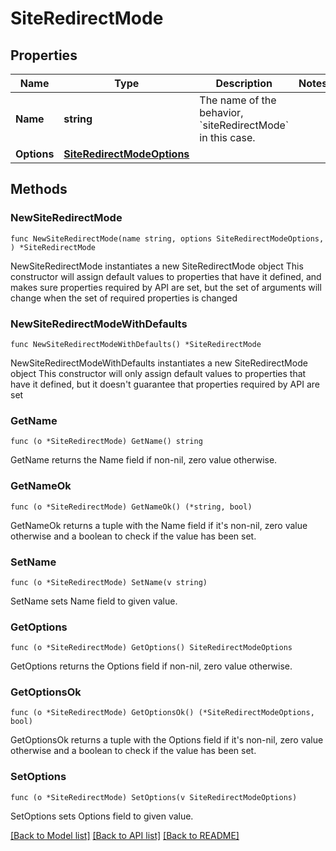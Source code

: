 # SiteRedirectMode

## Properties

Name | Type | Description | Notes
------------ | ------------- | ------------- | -------------
**Name** | **string** | The name of the behavior, &#x60;siteRedirectMode&#x60; in this case. | 
**Options** | [**SiteRedirectModeOptions**](SiteRedirectModeOptions.md) |  | 

## Methods

### NewSiteRedirectMode

`func NewSiteRedirectMode(name string, options SiteRedirectModeOptions, ) *SiteRedirectMode`

NewSiteRedirectMode instantiates a new SiteRedirectMode object
This constructor will assign default values to properties that have it defined,
and makes sure properties required by API are set, but the set of arguments
will change when the set of required properties is changed

### NewSiteRedirectModeWithDefaults

`func NewSiteRedirectModeWithDefaults() *SiteRedirectMode`

NewSiteRedirectModeWithDefaults instantiates a new SiteRedirectMode object
This constructor will only assign default values to properties that have it defined,
but it doesn't guarantee that properties required by API are set

### GetName

`func (o *SiteRedirectMode) GetName() string`

GetName returns the Name field if non-nil, zero value otherwise.

### GetNameOk

`func (o *SiteRedirectMode) GetNameOk() (*string, bool)`

GetNameOk returns a tuple with the Name field if it's non-nil, zero value otherwise
and a boolean to check if the value has been set.

### SetName

`func (o *SiteRedirectMode) SetName(v string)`

SetName sets Name field to given value.


### GetOptions

`func (o *SiteRedirectMode) GetOptions() SiteRedirectModeOptions`

GetOptions returns the Options field if non-nil, zero value otherwise.

### GetOptionsOk

`func (o *SiteRedirectMode) GetOptionsOk() (*SiteRedirectModeOptions, bool)`

GetOptionsOk returns a tuple with the Options field if it's non-nil, zero value otherwise
and a boolean to check if the value has been set.

### SetOptions

`func (o *SiteRedirectMode) SetOptions(v SiteRedirectModeOptions)`

SetOptions sets Options field to given value.



[[Back to Model list]](../README.md#documentation-for-models) [[Back to API list]](../README.md#documentation-for-api-endpoints) [[Back to README]](../README.md)


